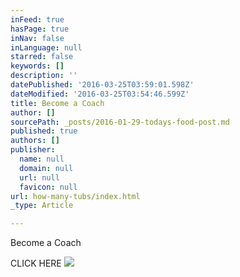 ```yaml
---
inFeed: true
hasPage: true
inNav: false
inLanguage: null
starred: false
keywords: []
description: ''
datePublished: '2016-03-25T03:59:01.598Z'
dateModified: '2016-03-25T03:54:46.599Z'
title: Become a Coach
author: []
sourcePath: _posts/2016-01-29-todays-food-post.md
published: true
authors: []
publisher:
  name: null
  domain: null
  url: null
  favicon: null
url: how-many-tubs/index.html
_type: Article

---
```

Become a Coach

CLICK HERE
![](https://s3-us-west-2.amazonaws.com/the-grid-img/p/de58bab91cba1ab04d486bf02ad09f726f8ecf54.jpg)